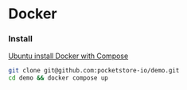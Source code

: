 # Docker

### Install
[Ubuntu install Docker with Compose](https://docs.docker.com/engine/install/ubuntu/#install-using-the-repository)

```bash
git clone git@github.com:pocketstore-io/demo.git
cd demo && docker compose up
```
